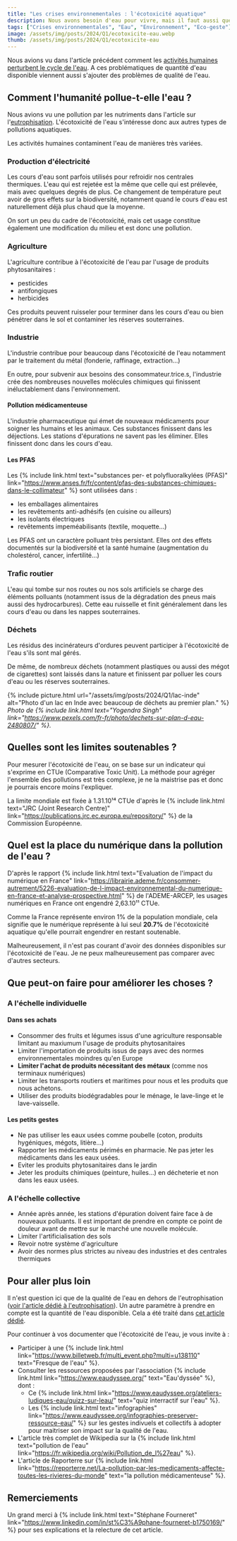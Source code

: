 ```yaml
---
title: "Les crises environnementales : l'écotoxicité aquatique"
description: Nous avons besoin d'eau pour vivre, mais il faut aussi que cette eau soit de bonne qualité.
tags: ["Crises environnementales", "Eau", "Environnement", "Eco-geste"]
image: /assets/img/posts/2024/Q1/ecotoxicite-eau.webp
thumb: /assets/img/posts/2024/Q1/ecotoxicite-eau
---
```


Nous avions vu dans l'article précédent comment les [activités humaines perturbent le cycle de l'eau](/blog/2024/01/22/utilisation-eau.html). A ces problématiques de quantité d'eau disponible viennent aussi s'ajouter des problèmes de qualité de l'eau.

## Comment l'humanité pollue-t-elle l'eau ?

Nous avions vu une pollution par les nutriments dans l'article sur l'[eutrophisation](/blog/2024/01/17/eutrophisation.html). L'écotoxicité de l'eau s'intéresse donc aux autres types de pollutions aquatiques.

Les activités humaines contaminent l'eau de manières très variées.

### Production d'électricité

Les cours d'eau sont parfois utilisés pour refroidir nos centrales thermiques. L'eau qui est rejetée est la même que celle qui est prélevée, mais avec quelques degrés de plus. Ce changement de température peut avoir de gros effets sur la biodiversité, notamment quand le cours d'eau est naturellement déjà plus chaud que la moyenne.

On sort un peu du cadre de l'écotoxicité, mais cet usage constitue également une modification du milieu et est donc une pollution.

### Agriculture

L'agriculture contribue à l'écotoxicité de l'eau par l'usage de produits phytosanitaires :
- pesticides
- antifongiques
- herbicides

Ces produits peuvent ruisseler pour terminer dans les cours d'eau ou bien pénétrer dans le sol et contaminer les réserves souterraines.

### Industrie

L'industrie contribue pour beaucoup dans l'écotoxicité de l'eau notamment par le traitement du métal (fonderie, raffinage, extraction...)

En outre, pour subvenir aux besoins des consommateur.trice.s, l'industrie crée des nombreuses nouvelles molécules chimiques qui finissent inéluctablement dans l'environnement. 

#### Pollution médicamenteuse

L'industrie pharmaceutique qui émet de nouveaux médicaments pour soigner les humains et les animaux. Ces substances finissent dans les déjections. Les stations d'épurations ne savent pas les éliminer. Elles finissent donc dans les cours d'eau.

#### Les PFAS

Les {% include link.html text="substances per- et polyfluoralkylées (PFAS)" link="https://www.anses.fr/fr/content/pfas-des-substances-chimiques-dans-le-collimateur" %} sont utilisées dans :
- les emballages alimentaires
- les revêtements anti-adhésifs (en cuisine ou ailleurs)
- les isolants électriques
- revêtements impeméabilisants (textile, moquette...)

Les PFAS ont un caractère polluant très persistant. Elles ont des effets documentés sur la biodiversité et la santé humaine (augmentation du cholestérol, cancer, infertilité...)

### Trafic routier

L'eau qui tombe sur nos routes ou nos sols artificiels se charge des éléments polluants (notamment issus de la dégradation des pneus mais aussi des hydrocarbures). Cette eau ruisselle et finit généralement dans les cours d'eau ou dans les nappes souterraines.

### Déchets

Les résidus des incinérateurs d'ordures peuvent participer à l'écotoxicité de l'eau s'ils sont mal gérés.

De même, de nombreux déchets (notamment plastiques ou aussi des mégot de cigarettes) sont laissés dans la nature et finissent par polluer les cours d'eau ou les réserves souterraines.

{% include picture.html 
    url="/assets/img/posts/2024/Q1/lac-inde"
    alt="Photo d'un lac en Inde avec beaucoup de déchets au premier plan."
%}
*Photo de {% include link.html text="Yogendra Singh" link="https://www.pexels.com/fr-fr/photo/dechets-sur-plan-d-eau-2480807/" %}.*

## Quelles sont les limites soutenables ?

Pour mesurer l'écotoxicité de l'eau, on se base sur un indicateur qui s'exprime en CTUe (Comparative Toxic Unit). La méthode pour agréger l'ensemble des pollutions est très complexe, je ne la maistrise pas et donc je pourrais encore moins l'expliquer.

La limite mondiale est fixée à 1.31.10¹⁴ CTUe d'après le {% include link.html text="JRC (Joint Research Centre)" link="https://publications.jrc.ec.europa.eu/repository/" %} de la Commission Européenne.

## Quel est la place du numérique dans la pollution de l'eau ?

D'après le rapport {% include link.html text="Evaluation de l'impact du numérique en France" link="https://librairie.ademe.fr/consommer-autrement/5226-evaluation-de-l-impact-environnemental-du-numerique-en-france-et-analyse-prospective.html" %} de l'ADEME-ARCEP, les usages numériques en France ont engendré 2,63.10¹¹ CTUe.

Comme la France représente environ 1% de la population mondiale, cela signifie que le numérique représente à lui seul **20.7%** de l'écotoxicité aquatique qu'elle pourrait engendrer en restant soutenable.

Malheureusement, il n'est pas courant d'avoir des données disponibles sur l'écotoxicité de l'eau. Je ne peux malheureusement pas comparer avec d'autres secteurs.

## Que peut-on faire pour améliorer les choses ?

### A l'échelle individuelle

#### Dans ses achats

- Consommer des fruits et légumes issus d'une agriculture responsable limitant au maxiumum l'usage de produits phytosanitaires
- Limiter l'importation de produits issus de pays avec des normes environnementales moindres qu'en Europe
- **Limiter l'achat de produits nécessitant des métaux** (comme nos terminaux numériques)
- Limiter les transports routiers et maritimes pour nous et les produits que nous achetons.
- Utiliser des produits biodégradables pour le ménage, le lave-linge et le lave-vaisselle.

#### Les petits gestes

- Ne pas utiliser les eaux usées comme poubelle (coton, produits hygéniques, mégots, litière...)
- Rapporter les médicaments périmés en pharmacie. Ne pas jeter les médicaments dans les eaux usées.
- Eviter les produits phytosanitaires dans le jardin
- Jeter les produits chimiques (peinture, huiles...) en décheterie et non dans les eaux usées.

### A l'échelle collective

- Année après année, les stations d'épuration doivent faire face à de nouveaux polluants. Il est important de prendre en compte ce point de douleur avant de mettre sur le marché une nouvelle molécule.
- Limiter l'artificialisation des sols
- Revoir notre système d'agriculture
- Avoir des normes plus strictes au niveau des industries et des centrales thermiques


## Pour aller plus loin

Il n'est question ici que de la qualité de l'eau en dehors de l'eutrophisation ([voir l'article dédié à l'eutrophisation](/blog/2024/01/17/eutrophisation.html)). Un autre paramètre à prendre en compte est la quantité de l'eau disponible. Cela a été traité dans [cet article dédié](/blog/2024/01/22/utilisation-eau.html).

Pour continuer à vos documenter que l'écotoxicité de l'eau, je vous invite à :
- Participer à une {% include link.html link="https://www.billetweb.fr/multi_event.php?multi=u138110" text="Fresque de l'eau" %}.
- Consulter les ressources proposées par l'association {% include link.html link="https://www.eaudyssee.org/" text="Eau'dyssée" %}, dont :
  - Ce {% include link.html link="https://www.eaudyssee.org/ateliers-ludiques-eau/quizz-sur-leau/" text="quiz interractif sur l'eau" %}.
  - Les {% include link.html text="infographies" link="https://www.eaudyssee.org/infographies-preserver-ressource-eau/" %} sur les gestes indivuels et collectifs à adopter pour maitriser son impact sur la qualité de l'eau.
- L'article très complet de Wikipedia sur la {% include link.html text="pollution de l'eau" link="https://fr.wikipedia.org/wiki/Pollution_de_l%27eau" %}.
- L'article de Raporterre sur {% include link.html link="https://reporterre.net/La-pollution-par-les-medicaments-affecte-toutes-les-rivieres-du-monde" text="la pollution médicamenteuse" %}.

## Remerciements

Un grand merci à {% include link.html text="Stéphane Fourneret" link="https://www.linkedin.com/in/st%C3%A9phane-fourneret-b1750169/" %} pour ses explications et la relecture de cet article.